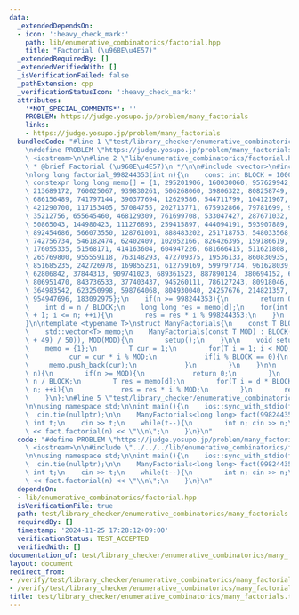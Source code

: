 ```yaml
---
data:
  _extendedDependsOn:
  - icon: ':heavy_check_mark:'
    path: lib/enumerative_combinatorics/factorial.hpp
    title: "Factorial (\u968E\u4E57)"
  _extendedRequiredBy: []
  _extendedVerifiedWith: []
  _isVerificationFailed: false
  _pathExtension: cpp
  _verificationStatusIcon: ':heavy_check_mark:'
  attributes:
    '*NOT_SPECIAL_COMMENTS*': ''
    PROBLEM: https://judge.yosupo.jp/problem/many_factorials
    links:
    - https://judge.yosupo.jp/problem/many_factorials
  bundledCode: "#line 1 \"test/library_checker/enumerative_combinatorics/many_factorials.test.cpp\"\
    \n#define PROBLEM \"https://judge.yosupo.jp/problem/many_factorials\"\n#include\
    \ <iostream>\n\n#line 2 \"lib/enumerative_combinatorics/factorial.hpp\"\n\n/**\n\
    \ * @brief Factorial (\u968E\u4E57)\n */\n\n#include <vector>\n#include <cmath>\n\
    \nlong long factorial_998244353(int n){\n    const int BLOCK = 10000000;\n   \
    \ constexpr long long memo[] = {1, 295201906, 160030060, 957629942, 545208507,\
    \ 213689172, 760025067, 939830261, 506268060, 39806322, 808258749, 440133909,\
    \ 686156489, 741797144, 390377694, 12629586, 544711799, 104121967, 495867250,\
    \ 421290700, 117153405, 57084755, 202713771, 675932866, 79781699, 956276337, 652678397,\
    \ 35212756, 655645460, 468129309, 761699708, 533047427, 287671032, 206068022,\
    \ 50865043, 144980423, 111276893, 259415897, 444094191, 593907889, 573994984,\
    \ 892454686, 566073550, 128761001, 888483202, 251718753, 548033568, 428105027,\
    \ 742756734, 546182474, 62402409, 102052166, 826426395, 159186619, 926316039,\
    \ 176055335, 51568171, 414163604, 604947226, 681666415, 511621808, 924112080,\
    \ 265769800, 955559118, 763148293, 472709375, 19536133, 860830935, 290471030,\
    \ 851685235, 242726978, 169855231, 612759169, 599797734, 961628039, 953297493,\
    \ 62806842, 37844313, 909741023, 689361523, 887890124, 380694152, 669317759, 367270918,\
    \ 806951470, 843736533, 377403437, 945260111, 786127243, 80918046, 875880304,\
    \ 364983542, 623250998, 598764068, 804930040, 24257676, 214821357, 791011898,\
    \ 954947696, 183092975};\n    if(n >= 998244353){\n        return 0;\n    }\n\
    \    int d = n / BLOCK;\n    long long res = memo[d];\n    for(int i = d * BLOCK\
    \ + 1; i <= n; ++i){\n        res = res * i % 998244353;\n    }\n    return res;\n\
    }\n\ntemplate <typename T>\nstruct ManyFactorials{\n    const T BLOCK, MOD;\n\
    \    std::vector<T> memo;\n    ManyFactorials(const T MOD) : BLOCK((T) ((sqrtl(MOD)\
    \ + 49) / 50)), MOD(MOD){\n        setup();\n    }\n\n    void setup(){\n    \
    \    memo = {1};\n        T cur = 1;\n        for(T i = 1; i < MOD; ++i){\n  \
    \          cur = cur * i % MOD;\n            if(i % BLOCK == 0){\n           \
    \     memo.push_back(cur);\n            }\n        }\n    }\n\n    T factorial(T\
    \ n){\n        if(n >= MOD){\n            return 0;\n        }\n        T d =\
    \ n / BLOCK;\n        T res = memo[d];\n        for(T i = d * BLOCK + 1; i <=\
    \ n; ++i){\n            res = res * i % MOD;\n        }\n        return res;\n\
    \    }\n};\n#line 5 \"test/library_checker/enumerative_combinatorics/many_factorials.test.cpp\"\
    \n\nusing namespace std;\n\nint main(){\n    ios::sync_with_stdio(false);\n  \
    \  cin.tie(nullptr);\n\n    ManyFactorials<long long> fact(998244353LL);\n   \
    \ int t;\n    cin >> t;\n    while(t--){\n        int n; cin >> n;\n        cout\
    \ << fact.factorial(n) << \"\\n\";\n    }\n}\n"
  code: "#define PROBLEM \"https://judge.yosupo.jp/problem/many_factorials\"\n#include\
    \ <iostream>\n\n#include \"../../../lib/enumerative_combinatorics/factorial.hpp\"\
    \n\nusing namespace std;\n\nint main(){\n    ios::sync_with_stdio(false);\n  \
    \  cin.tie(nullptr);\n\n    ManyFactorials<long long> fact(998244353LL);\n   \
    \ int t;\n    cin >> t;\n    while(t--){\n        int n; cin >> n;\n        cout\
    \ << fact.factorial(n) << \"\\n\";\n    }\n}\n"
  dependsOn:
  - lib/enumerative_combinatorics/factorial.hpp
  isVerificationFile: true
  path: test/library_checker/enumerative_combinatorics/many_factorials.test.cpp
  requiredBy: []
  timestamp: '2024-11-25 17:28:12+09:00'
  verificationStatus: TEST_ACCEPTED
  verifiedWith: []
documentation_of: test/library_checker/enumerative_combinatorics/many_factorials.test.cpp
layout: document
redirect_from:
- /verify/test/library_checker/enumerative_combinatorics/many_factorials.test.cpp
- /verify/test/library_checker/enumerative_combinatorics/many_factorials.test.cpp.html
title: test/library_checker/enumerative_combinatorics/many_factorials.test.cpp
---
```

